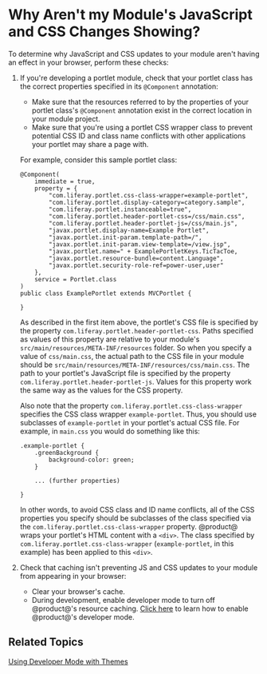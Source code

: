 # Why Aren't my Module's JavaScript and CSS Changes Showing?

To determine why JavaScript and CSS updates to your module aren't having an 
effect in your browser, perform these checks: 

1.  If you're developing a portlet module, check that your portlet class has the 
    correct properties specified in its `@Component` annotation: 

    - Make sure that the resources referred to by the properties of your portlet 
    class's `@Component` annotation exist in the correct location in your module 
    project. 
    - Make sure that you're using a portlet CSS wrapper class to prevent 
    potential CSS ID and class name conflicts with other applications your 
    portlet may share a page with. 

    For example, consider this sample portlet class: 

        @Component(
            immediate = true,
            property = {
                "com.liferay.portlet.css-class-wrapper=example-portlet",
                "com.liferay.portlet.display-category=category.sample",
                "com.liferay.portlet.instanceable=true",
                "com.liferay.portlet.header-portlet-css=/css/main.css",
                "com.liferay.portlet.header-portlet-js=/css/main.js",
                "javax.portlet.display-name=Example Portlet",
                "javax.portlet.init-param.template-path=/",
                "javax.portlet.init-param.view-template=/view.jsp",
                "javax.portlet.name=" + ExamplePortletKeys.TicTacToe,
                "javax.portlet.resource-bundle=content.Language",
                "javax.portlet.security-role-ref=power-user,user"
            },
            service = Portlet.class
        )
        public class ExamplePortlet extends MVCPortlet {

        }

    As described in the first item above, the portlet's CSS file is specified by 
    the property `com.liferay.portlet.header-portlet-css`. Paths specified as 
    values of this property are relative to your module's 
    `src/main/resources/META-INF/resources` folder. So when you specify a value 
    of `css/main.css`, the actual path to the CSS file in your module should be 
    `src/main/resources/META-INF/resources/css/main.css`. The path to your 
    portlet's JavaScript file is specified by the property 
    `com.liferay.portlet.header-portlet-js`. Values for this property work the 
    same way as the values for the CSS property. 

    Also note that the property `com.liferay.portlet.css-class-wrapper` 
    specifies the CSS class wrapper `example-portlet`. Thus, you should use 
    subclasses of `example-portlet` in your portlet's actual CSS file. For 
    example, in `main.css` you would do something like this: 

        .example-portlet {
            .greenBackground {
                background-color: green;
            }

            ... (further properties)

        }

    In other words, to avoid CSS class and ID name conflicts, all of the CSS 
    properties you specify should be subclasses of the class specified via the 
    `com.liferay.portlet.css-class-wrapper` property. @product@ wraps your 
    portlet's HTML content with a `<div>`. The class specified by 
    `com.liferay.portlet.css-class-wrapper` (`example-portlet`, in this example) 
    has been applied to this `<div>`. 

2.  Check that caching isn't preventing JS and CSS updates to your module from 
    appearing in your browser: 

    - Clear your browser's cache.
    - During development, enable developer mode to turn off @product@'s resource 
    caching. 
    [Click here](/develop/tutorials/-/knowledge_base/7-0/using-developer-mode-with-themes) 
    to learn how to enable @product@'s developer mode. 

## Related Topics

[Using Developer Mode with Themes](/develop/tutorials/-/knowledge_base/7-0/using-developer-mode-with-themes)
